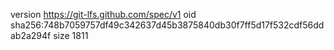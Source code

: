 version https://git-lfs.github.com/spec/v1
oid sha256:748b7059757df49c342637d45b3875840db30f7ff5d17f532cdf56ddab2a294f
size 1811

